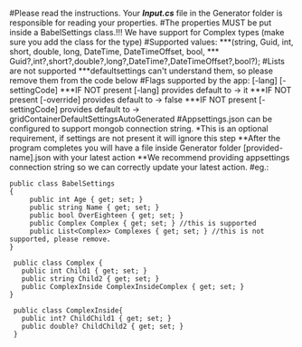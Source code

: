﻿#Please read the instructions.
Your ***Input.cs*** file in the Generator folder is responsible for reading your properties. 
#The properties MUST be put inside a BabelSettings class.!!!
We have support for Complex types (make sure you add the class for the type)
#Supported values: 
  ***(string, Guid, int, short, double, long, DateTime, DateTimeOffset, bool,
  ***         Guid?,int?,short?,double?,long?,DateTime?,DateTimeOffset?,bool?);
#Lists are not supported 
  ***defaultsettings can't understand them, so please remove them from the code below
#Flags supported by the app: [-lang] [-settingCode]
   ***IF NOT present [-lang] provides default to -> it
   ***IF NOT present [-override] provides default to -> false
   ***IF NOT present [-settingCode] provides default to -> gridContainerDefaultSettingsAutoGenerated
#Appsettings.json can be configured to support mongob connection string.
  *This is an optional requirement, if settings are not present it will ignore this step
**After the program completes you will have a file inside Generator folder [provided-name].json with your latest action
**We recommend providing appsettings connection string so we can correctly update your latest action.
#eg.:
```
public class BabelSettings
{
     public int Age { get; set; }
     public string Name { get; set; }
     public bool OverEighteen { get; set; }
     public Complex Complex { get; set; } //this is supported 
     public List<Complex> Complexes { get; set; } //this is not supported, please remove.	
}

 public class Complex {
   public int Child1 { get; set; }
   public string Child2 { get; set; }
   public ComplexInside ComplexInsideComplex { get; set; }
}
 
 public class ComplexInside{
   public int? ChildChild1 { get; set; }
   public double? ChildChild2 { get; set; }
 }
 ```
